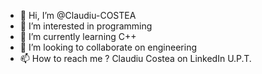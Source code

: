 - 👋 Hi, I’m @Claudiu-COSTEA
- 👀 I’m interested in programming
- 🌱 I’m currently learning C++
- 💞️ I’m looking to collaborate on engineering
- 📫 How to reach me ? Claudiu Costea on LinkedIn U.P.T.
